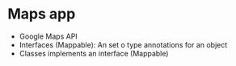 # Maps app

- Google Maps API
- Interfaces (Mappable): An set o type annotations for an object
- Classes implements an interface (Mappable)
